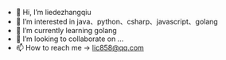 - 👋 Hi, I’m liedezhangqiu
- 👀 I’m interested in java、python、csharp、javascript、golang
- 🌱 I’m currently learning golang
- 💞️ I’m looking to collaborate on ...
- 📫 How to reach me -> lic858@qq.com

<!---
liedezhangqiu/liedezhangqiu is a ✨ special ✨ repository because its `README.md` (this file) appears on your GitHub profile.
You can click the Preview link to take a look at your changes.
--->
